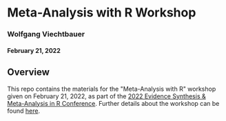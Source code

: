 # Meta-Analysis with R Workshop

### Wolfgang Viechtbauer

#### February 21, 2022

## Overview

This repo contains the materials for the "Meta-Analysis with R" workshop given on February 21, 2022, as part of the [2022 Evidence Synthesis & Meta-Analysis in R Conference](https://www.eshackathon.org/events/2022-01-ESMARConf2022.html). Further details about the workshop can be found [here](https://www.wvbauer.com/doku.php/workshop_ma_esmarconf).
